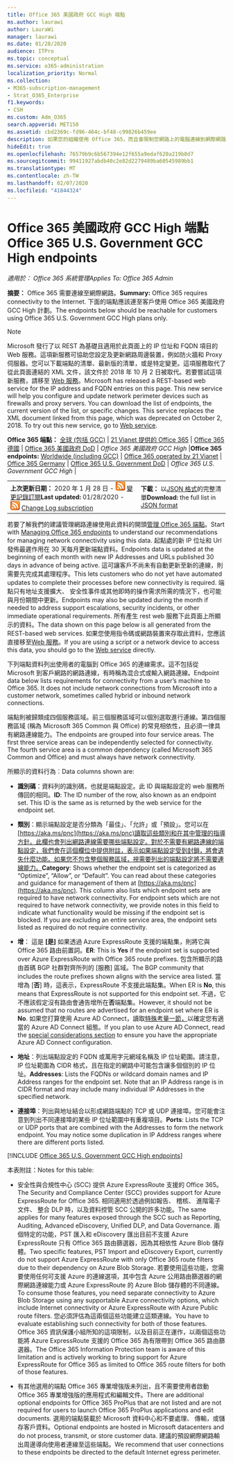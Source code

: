 ```yaml
---
title: Office 365 美國政府 GCC High 端點
ms.author: laurawi
author: LauraWi
manager: laurawi
ms.date: 01/28/2020
audience: ITPro
ms.topic: conceptual
ms.service: o365-administration
localization_priority: Normal
ms.collection:
- M365-subscription-management
- Strat_O365_Enterprise
f1.keywords:
- CSH
ms.custom: Adm_O365
search.appverid: MET150
ms.assetid: cbd2369c-fd96-464c-bf48-c99826b459ee
description: 如果您的組織使用 Office 365，而且會限制您網路上的電腦連線到網際網路，以下您會發現的端點 （Fqdn、 連接埠、 Url、 IPv4 和 IPv6 位址範圍），您應該在包含連出允許清單，以確保您電腦可以順利使用 Office 365。
hideEdit: true
ms.openlocfilehash: 76579b9c6b567394e12f655a9edaf620a219b8d7
ms.sourcegitcommit: 99411927abdb40c2e82d2279489ba60545989bb1
ms.translationtype: MT
ms.contentlocale: zh-TW
ms.lasthandoff: 02/07/2020
ms.locfileid: "41844324"
---
```

# <a name="office-365-us-government-gcc-high-endpoints"></a><span data-ttu-id="536de-103">Office 365 美國政府 GCC High 端點</span><span class="sxs-lookup"><span data-stu-id="536de-103">Office 365 U.S. Government GCC High endpoints</span></span>

 <span data-ttu-id="536de-104">*適用於： Office 365 系統管理*</span><span class="sxs-lookup"><span data-stu-id="536de-104">*Applies To: Office 365 Admin*</span></span>

<span data-ttu-id="536de-105">**摘要：** Office 365 需要連線至網際網路。</span><span class="sxs-lookup"><span data-stu-id="536de-105">**Summary:** Office 365 requires connectivity to the Internet.</span></span> <span data-ttu-id="536de-106">下面的端點應該連至客戶使用 Office 365 美國政府 GCC High 計劃。</span><span class="sxs-lookup"><span data-stu-id="536de-106">The endpoints below should be reachable for customers using Office 365 U.S. Government GCC High plans only.</span></span>
  
> [!NOTE]
> <span data-ttu-id="536de-p102">Microsoft 發行了以 REST 為基礎且適用於此頁面上的 IP 位址和 FQDN 項目的 Web 服務。這項新服務可協助您設定及更新網路周邊裝置，例如防火牆和 Proxy 伺服器。您可以下載端點的清單、最新版的清單，或是特定變更。這項服務取代了從此頁面連結的 XML 文件，該文件於 2018 年 10 月 2 日被取代。若要嘗試這項新服務，請移至 [Web 服務](office-365-ip-web-service.md)。</span><span class="sxs-lookup"><span data-stu-id="536de-p102">Microsoft has released a REST-based web service for the IP address and FQDN entries on this page. This new service will help you configure and update network perimeter devices such as firewalls and proxy servers. You can download the list of endpoints, the current version of the list, or specific changes. This service replaces the XML document linked from this page, which was deprecated on October 2, 2018. To try out this new service, go to [Web service](office-365-ip-web-service.md).</span></span>
  
 <span data-ttu-id="536de-112">**Office 365 端點：** [全球 (包括 GCC)](urls-and-ip-address-ranges.md) | [21 Vianet 提供的 Office 365](urls-and-ip-address-ranges-21vianet.md)  | [Office 365 德國](office-365-germany-endpoints.md)  |  [Office 365 美國政府 DoD](office-365-u-s-government-dod-endpoints.md) | *Office 365 美國政府 GCC High* |</span><span class="sxs-lookup"><span data-stu-id="536de-112">**Office 365 endpoints:** [Worldwide (including GCC)](urls-and-ip-address-ranges.md) | [Office 365 operated by 21 Vianet](urls-and-ip-address-ranges-21vianet.md)  | [Office 365 Germany](office-365-germany-endpoints.md)  | [Office 365 U.S. Government DoD](office-365-u-s-government-dod-endpoints.md) | *Office 365 U.S. Government GCC High* |</span></span>
  
|||
|:-----|:-----|
|<span data-ttu-id="536de-113">**上次更新日期：** 2020 年 1 月 28 日 - ![RSS](media/5dc6bb29-25db-4f44-9580-77c735492c4b.png) [變更記錄訂閱](https://endpoints.office.com/version/USGOVGCCHigh?allversions=true&format=rss&clientrequestid=b10c5ed1-bad1-445f-b386-b919946339a7)</span><span class="sxs-lookup"><span data-stu-id="536de-113">**Last updated:** 01/28/2020 - ![RSS](media/5dc6bb29-25db-4f44-9580-77c735492c4b.png) [Change Log subscription](https://endpoints.office.com/version/USGOVGCCHigh?allversions=true&format=rss&clientrequestid=b10c5ed1-bad1-445f-b386-b919946339a7)</span></span> <br/> |<span data-ttu-id="536de-114">**下載：** 以[JSON 格式](https://endpoints.office.com/endpoints/USGOVGCCHigh?clientrequestid=b10c5ed1-bad1-445f-b386-b919946339a7)的完整清單</span><span class="sxs-lookup"><span data-stu-id="536de-114">**Download:** the full list in [JSON format](https://endpoints.office.com/endpoints/USGOVGCCHigh?clientrequestid=b10c5ed1-bad1-445f-b386-b919946339a7)</span></span> <br/> |
   
 <span data-ttu-id="536de-115">若要了解我們的建議管理網路連線使用此資料的開頭[管理 Office 365 端點](managing-office-365-endpoints.md)。</span><span class="sxs-lookup"><span data-stu-id="536de-115">Start with [Managing Office 365 endpoints](managing-office-365-endpoints.md) to understand our recommendations for managing network connectivity using this data.</span></span> <span data-ttu-id="536de-116">起點處的新 IP 位址和 Url 發佈最遲作用在 30 天每月更新端點資料。</span><span class="sxs-lookup"><span data-stu-id="536de-116">Endpoints data is updated at the beginning of each month with new IP Addresses and URLs published 30 days in advance of being active.</span></span> <span data-ttu-id="536de-117">這可讓客戶不尚未有自動更新至新的連線，則需要先完成其處理程序。</span><span class="sxs-lookup"><span data-stu-id="536de-117">This lets customers who do not yet have automated updates to complete their processes before new connectivity is required.</span></span> <span data-ttu-id="536de-118">端點只有地址支援擴大、 安全性事件或其他即時的操作需求所需的情況下，也可能與月份期間中更新。</span><span class="sxs-lookup"><span data-stu-id="536de-118">Endpoints may also be updated during the month if needed to address support escalations, security incidents, or other immediate operational requirements.</span></span> <span data-ttu-id="536de-119">所有產生 rest web 服務下此頁面上所顯示的資料。</span><span class="sxs-lookup"><span data-stu-id="536de-119">The data shown on this page below is all generated from the REST-based web services.</span></span> <span data-ttu-id="536de-120">如果您使用指令碼或網路裝置來存取此資料，您應該直接移至[Web 服務](office-365-ip-web-service.md)。</span><span class="sxs-lookup"><span data-stu-id="536de-120">If you are using a script or a network device to access this data, you should go to the [Web service](office-365-ip-web-service.md) directly.</span></span>

<span data-ttu-id="536de-p104">下列端點資料列出使用者的電腦到 Office 365 的連線需求。這不包括從 Microsoft 到客戶網路的網路連線，有時稱為混合式或輸入網路連線。</span><span class="sxs-lookup"><span data-stu-id="536de-p104">Endpoint data below lists requirements for connectivity from a user’s machine to Office 365. It does not include network connections from Microsoft into a customer network, sometimes called hybrid or inbound network connections.</span></span>

<span data-ttu-id="536de-p105">端點則被歸類成四個服務區域。前三個服務區域可以個別選取進行連線。第四個服務區域 (稱為 Microsoft 365 Common 與 Office) 的常見相依性，且必須一律具有網路連線能力。</span><span class="sxs-lookup"><span data-stu-id="536de-p105">The endpoints are grouped into four service areas. The first three service areas can be independently selected for connectivity. The fourth service area is a common dependency (called Microsoft 365 Common and Office) and must always have network connectivity.</span></span>

<span data-ttu-id="536de-126">所顯示的資料行為︰</span><span class="sxs-lookup"><span data-stu-id="536de-126">Data columns shown are:</span></span>

- <span data-ttu-id="536de-p106">**識別碼**：資料列的識別碼，也就是端點設定。此 ID 與端點設定的 web 服務所傳回的相同。</span><span class="sxs-lookup"><span data-stu-id="536de-p106">**ID**: The ID number of the row, also known as an endpoint set. This ID is the same as is returned by the web service for the endpoint set.</span></span>

- <span data-ttu-id="536de-p107">**類別**：顯示端點設定是否分類為「最佳」、「允許」或「預設」。您可以在[https://aka.ms/pnc](https://aka.ms/pnc)讀取這些類別和在其中管理的指導方針。此欄也會列出網路連線需要哪些端點設定。對於不需要有網路連線的端點設定，我們會在這個欄位中提供附註，表示如果端點設定受到封鎖，將會遺失什麼功能。如果您不包含整個服務區域，視需要列出的端點設定將不需要連線能力。</span><span class="sxs-lookup"><span data-stu-id="536de-p107">**Category**: Shows whether the endpoint set is categorized as “Optimize”, “Allow”, or “Default”. You can read about these categories and guidance for management of them at [https://aka.ms/pnc](https://aka.ms/pnc). This column also lists which endpoint sets are required to have network connectivity. For endpoint sets which are not required to have network connectivity, we provide notes in this field to indicate what functionality would be missing if the endpoint set is blocked. If you are excluding an entire service area, the endpoint sets listed as required do not require connectivity.</span></span>

- <span data-ttu-id="536de-134">**增**： 這是 **[是]** 如果透過 Azure ExpressRoute 支援的端點集，則將它與 Office 365 路由前置詞。</span><span class="sxs-lookup"><span data-stu-id="536de-134">**ER**: This is **Yes** if the endpoint set is supported over Azure ExpressRoute with Office 365 route prefixes.</span></span> <span data-ttu-id="536de-135">包含所顯示的路由首碼 BGP 社群對齊所列的 [服務] 區域。</span><span class="sxs-lookup"><span data-stu-id="536de-135">The BGP community that includes the route prefixes shown aligns with the service area listed.</span></span> <span data-ttu-id="536de-136">當增為 [**否**] 時，這表示，ExpressRoute 不支援此端點集。</span><span class="sxs-lookup"><span data-stu-id="536de-136">When ER is **No**, this means that ExpressRoute is not supported for this endpoint set.</span></span> <span data-ttu-id="536de-137">不過，它不應該假定沒有路由會通告增所在**否**端點集。</span><span class="sxs-lookup"><span data-stu-id="536de-137">However, it should not be assumed that no routes are advertised for an endpoint set where ER is **No**.</span></span> <span data-ttu-id="536de-138">如果您打算使用 Azure AD Connect，讀取[特殊考量一節，](https://docs.microsoft.com/azure/active-directory/hybrid/reference-connect-instances#microsoft-azure-government)以確定您有適當的 Azure AD Connect 組態。</span><span class="sxs-lookup"><span data-stu-id="536de-138">If you plan to use Azure AD Connect, read the [special considerations section](https://docs.microsoft.com/azure/active-directory/hybrid/reference-connect-instances#microsoft-azure-government) to ensure you have the appropriate Azure AD Connect configuration.</span></span>

- <span data-ttu-id="536de-p109">**地址**：列出端點設定的 FQDN 或萬用字元網域名稱及 IP 位址範圍。請注意，IP 位址範圍為 CIDR 格式，且在指定的網路中可能包含讓多個個別的 IP 位址。</span><span class="sxs-lookup"><span data-stu-id="536de-p109">**Addresses**: Lists the FQDNs or wildcard domain names and IP Address ranges for the endpoint set. Note that an IP Address range is in CIDR format and may include many individual IP Addresses in the specified network.</span></span>
 
- <span data-ttu-id="536de-p110">**連接埠**：列出與地址結合以形成網路端點的 TCP 或 UDP 連接埠。您可能會注意到列出不同連接埠的某些 IP 位址範圍中有重複項目。</span><span class="sxs-lookup"><span data-stu-id="536de-p110">**Ports**: Lists the TCP or UDP ports that are combined with the Addresses to form the network endpoint. You may notice some duplication in IP Address ranges where there are different ports listed.</span></span>
 
[!INCLUDE [Office 365 U.S. Government GCC High endpoints](./includes/office-365-u.s.-government-gcc-high-endpoints.md)]

<span data-ttu-id="536de-143">本表附註：</span><span class="sxs-lookup"><span data-stu-id="536de-143">Notes for this table:</span></span>

- <span data-ttu-id="536de-144">安全性與合規性中心 (SCC) 提供 Azure ExpressRoute 支援的 Office 365。</span><span class="sxs-lookup"><span data-stu-id="536de-144">The Security and Compliance Center (SCC) provides support for Azure ExpressRoute for Office 365.</span></span> <span data-ttu-id="536de-145">相同適用於透過例如報告、 稽核、 進階電子文件、 整合 DLP 時，以及資料控管 SCC 公開的許多功能。</span><span class="sxs-lookup"><span data-stu-id="536de-145">The same applies for many features exposed through the SCC such as Reporting, Auditing, Advanced eDiscovery, Unified DLP, and Data Governance.</span></span> <span data-ttu-id="536de-146">兩個特定的功能，PST 匯入和 eDiscovery 匯出目前不支援 Azure ExpressRoute 只有 Office 365 路由篩選器，因為其相依性 Azure Blob 儲存體。</span><span class="sxs-lookup"><span data-stu-id="536de-146">Two specific features, PST Import and eDiscovery Export, currently do not support Azure ExpressRoute with only Office 365 route filters due to their dependency on Azure Blob Storage.</span></span> <span data-ttu-id="536de-147">若要使用這些功能，您需要使用任何可支援 Azure 的連線選項，其中包含 Azure 公用路由篩選器的網際網路連線能力或 Azure ExpressRoute 的 Azure Blob 儲存體的不同連線。</span><span class="sxs-lookup"><span data-stu-id="536de-147">To consume those features, you need separate connectivity to Azure Blob Storage using any supportable Azure connectivity options, which include Internet connectivity or Azure ExpressRoute with Azure Public route filters.</span></span> <span data-ttu-id="536de-148">您必須評估為這兩個這些功能建立這類連線。</span><span class="sxs-lookup"><span data-stu-id="536de-148">You have to evaluate establishing such connectivity for both of those features.</span></span> <span data-ttu-id="536de-149">Office 365 資訊保護小組所知的這項限制，以及目前正在運作，以兩個這些功能將 Azure ExpressRoute 支援的 Office 365 為有限帶到 Office 365 路由篩選器。</span><span class="sxs-lookup"><span data-stu-id="536de-149">The Office 365 Information Protection team is aware of this limitation and is actively working to bring support for Azure ExpressRoute for Office 365 as limited to Office 365 route filters for both of those features.</span></span>

- <span data-ttu-id="536de-150">有其他選用的端點 Office 365 專業增強版未列出，且不需要使用者啟動 Office 365 專業增強版的應用程式和編輯文件。</span><span class="sxs-lookup"><span data-stu-id="536de-150">There are additional optional endpoints for Office 365 ProPlus that are not listed and are not required for users to launch Office 365 ProPlus applications and edit documents.</span></span> <span data-ttu-id="536de-151">選用的端點裝載於 Microsoft 資料中心和不要處理、 傳輸，或儲存客戶資料。</span><span class="sxs-lookup"><span data-stu-id="536de-151">Optional endpoints are hosted in Microsoft datacenters and do not process, transmit, or store customer data.</span></span> <span data-ttu-id="536de-152">建議的預設網際網路輸出周邊導向使用者連線至這些端點。</span><span class="sxs-lookup"><span data-stu-id="536de-152">We recommend that user connections to these endpoints be directed to the default Internet egress perimeter.</span></span>

